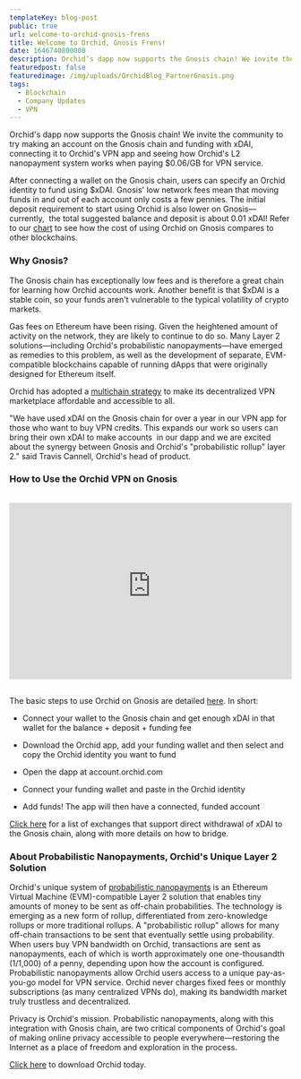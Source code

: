 ```yaml
---
templateKey: blog-post
public: true
url: welcome-to-orchid-gnosis-frens
title: Welcome to Orchid, Gnosis Frens!
date: 1646740800000
description: Orchid’s dapp now supports the Gnosis chain! We invite the community to try making an account on the Gnosis chain and funding with xDAI, connecting it to Orchid’s VPN app and seeing how Orchid’s L2 nanopayment system works.
featuredpost: false
featuredimage: /img/uploads/OrchidBlog_PartnerGnosis.png
tags:
  - Blockchain
  - Company Updates
  - VPN
---
```

Orchid's dapp now supports the Gnosis chain! We invite the community to try making an account on the Gnosis chain and funding with xDAI, connecting it to Orchid's VPN app and seeing how Orchid's L2 nanopayment system works when paying $0.06/GB for VPN service.

After connecting a wallet on the Gnosis chain, users can specify an Orchid identity to fund using $xDAI. Gnosis' low network fees mean that moving funds in and out of each account only costs a few pennies. The initial deposit requirement to start using Orchid is also lower on Gnosis—currently,  the total suggested balance and deposit is about 0.01 xDAI! Refer to our [chart](https://www.orchid.com/join) to see how the cost of using Orchid on Gnosis compares to other blockchains.

### Why Gnosis?

The Gnosis chain has exceptionally low fees and is therefore a great chain for learning how Orchid accounts work. Another benefit is that $xDAI is a stable coin, so your funds aren't vulnerable to the typical volatility of crypto markets.

Gas fees on Ethereum have been rising. Given the heightened amount of activity on the network, they are likely to continue to do so. Many Layer 2 solutions—including Orchid's probabilistic nanopayments—have emerged as remedies to this problem, as well as the development of separate, EVM-compatible blockchains capable of running dApps that were originally designed for Ethereum itself.

Orchid has adopted a [multichain strategy](https://blog.orchid.com/orchid-nanopayments-now-streaming-on-8-blockchains/) to make its decentralized VPN marketplace affordable and accessible to all.

"We have used xDAI on the Gnosis chain for over a year in our VPN app for those who want to buy VPN credits. This expands our work so users can bring their own xDAI to make accounts  in our dapp and we are excited about the synergy between Gnosis and Orchid's "probabilistic rollup" layer 2." said Travis Cannell, Orchid's head of product.

### How to Use the Orchid VPN on Gnosis

<iframe width="560" height="315" src="https://www.youtube-nocookie.com/embed/GvVtUaJ7Lt8" title="YouTube video player" frameborder="0" allow="accelerometer; autoplay; clipboard-write; encrypted-media; gyroscope; picture-in-picture" allowfullscreen style="margin:1rem auto; max-width:100%;"></iframe>

The basic steps to use Orchid on Gnosis are detailed [here](https://orchid.com/join). In short:

-   Connect your wallet to the Gnosis chain and get enough xDAI in that wallet for the balance + deposit + funding fee

-   Download the Orchid app, add your funding wallet and then select and copy the Orchid identity you want to fund

-   Open the dapp at account.orchid.com

-   Connect your funding wallet and paste in the Orchid identity

-   Add funds! The app will then have a connected, funded account

[Click here](https://www.xdaichain.com/for-users/get-xdai-tokens) for a list of exchanges that support direct withdrawal of xDAI to the Gnosis chain, along with more details on how to bridge.

### About Probabilistic Nanopayments, Orchid's Unique Layer 2 Solution

Orchid's unique system of [probabilistic nanopayments](https://medium.com/orchid-labs/probabilistic-nanopayments-4aa423c3f22f) is an Ethereum Virtual Machine (EVM)-compatible Layer 2 solution that enables tiny amounts of money to be sent as off-chain probabilities. The technology is emerging as a new form of rollup, differentiated from zero-knowledge rollups or more traditional rollups. A "probabilistic rollup" allows for many off-chain transactions to be sent that eventually settle using probability. When users buy VPN bandwidth on Orchid, transactions are sent as nanopayments, each of which is worth approximately one one-thousandth (1/1,000) of a penny, depending upon how the account is configured. Probabilistic nanopayments allow Orchid users access to a unique pay-as-you-go model for VPN service. Orchid never charges fixed fees or monthly subscriptions (as many centralized VPNs do), making its bandwidth market truly trustless and decentralized.

Privacy is Orchid's mission. Probabilistic nanopayments, along with this integration with Gnosis chain, are two critical components of Orchid's goal of making online privacy accessible to people everywhere—restoring the Internet as a place of freedom and exploration in the process.

[Click here](http://orchid.com/join) to download Orchid today.